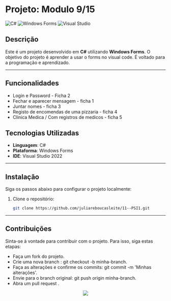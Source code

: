 # Projeto: Modulo 9/15

<div align="">
  <img src="https://img.shields.io/badge/C%23-239120?style=for-the-badge&logo=c-sharp&logoColor=white" alt="C#" />
  <img src="https://img.shields.io/badge/WindowsForms-0078D6?style=for-the-badge&logo=windows&logoColor=white" alt="Windows Forms" />
  <img src="https://img.shields.io/badge/Visual%20Studio%20-5C2D91?style=for-the-badge&logo=visual-studio-code&logoColor=white" alt="Visual Studio" />
</div>

##  Descrição

Este é um projeto desenvolvido em **C#** utilizando **Windows Forms**. O objetivo do projeto é aprender a usar o forms no visual code. É voltado para a programação e aprendizado.

---

##  Funcionalidades

- Login e Password - Ficha 2
- Fechar e aparecer mensagem - ficha 1
- Juntar nomes - ficha 3
- Registo de encomendas de uma pizzaria - ficha 4
- Clinica Medica / Com registros de medicos - ficha 5

##  Tecnologias Utilizadas

- **Linguagem**: C#
- **Plataforma**: Windows Forms
- **IDE**: Visual Studio 2022

---

##  Instalação

Siga os passos abaixo para configurar o projeto localmente:

1. Clone o repositório:
   ```bash
   git clone https://github.com/juliareboucasleite/11--PSI1.git

---
##  Contribuições

Sinta-se à vontade para contribuir com o projeto. Para isso, siga estas etapas:

- Faça um fork do projeto.
- Crie uma nova branch : git checkout -b minha-branch.
- Faça as alterações e confirme os commits: git commit -m 'Minhas alterações'.
- Envie para o branch original: git push origin minha-branch.
- Abra um pull request .
  
<div align="center">
  <img src="https://capsule-render.vercel.app/api?type=waving&color=141b23&height=120&section=footer"/>
</div>
